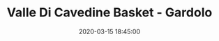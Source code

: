 ---
title: Valle Di Cavedine Basket - Gardolo
date: 2020-03-15 18:45:00
squadra-a: Bc Gardolo
punteggio-a: 
squadra-b: Valle Di Cavedine Basket
punteggio-b: 
partite/squadra: under-16-19-20
luogo: Palestra Bellesini
categoria: under 16
---